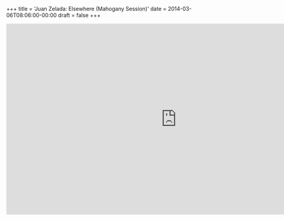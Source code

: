 +++
title = 'Juan Zelada: Elsewhere (Mahogany Session)'
date = 2014-03-06T08:06:00-00:00
draft = false
+++

<iframe width="896" height="504" src="https://www.youtube.com/embed/VcSxxzytGKE?si=5GmRfFhTAv3e1jIE" title="YouTube video player" frameborder="0" allow="accelerometer; autoplay; clipboard-write; encrypted-media; gyroscope; picture-in-picture; web-share" referrerpolicy="strict-origin-when-cross-origin" allowfullscreen></iframe>
